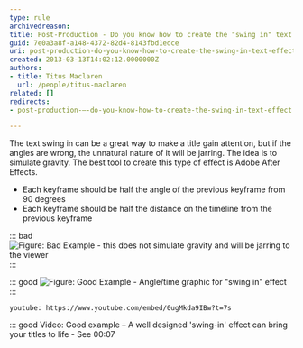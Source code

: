 ```yaml
---
type: rule
archivedreason: 
title: Post-Production - Do you know how to create the "swing in" text effect?
guid: 7e0a3a8f-a148-4372-82d4-8143fbd1edce
uri: post-production-do-you-know-how-to-create-the-swing-in-text-effect
created: 2013-03-13T14:02:12.0000000Z
authors:
- title: Titus Maclaren
  url: /people/titus-maclaren
related: []
redirects:
- post-production-–-do-you-know-how-to-create-the-swing-in-text-effect

---
```


The text swing in can be a great way to make a title gain attention, but if the angles are wrong, the unnatural nature of it will be jarring. The idea is to simulate gravity. The best tool to create this type of effect is Adobe After Effects.

* Each keyframe should be half the angle of the previous keyframe from 90 degrees
* Each keyframe should be half the distance on the timeline from the previous keyframe

<!--endintro-->

::: bad
![Figure: Bad Example - this does not simulate gravity and will be jarring to the viewer](TextExpression-AfterEffects-TheSwingIn\_BadExample.jpg)  
:::

::: good
![Figure: Good Example - Angle/time graphic for "swing in" effect](TextExpression-AfterEffects-TheSwingIn.jpg)  
:::

`youtube: https://www.youtube.com/embed/0ugMkda9IBw?t=7s`

::: good
Video: Good example – A well designed 'swing-in' effect can bring your titles to life - See 00:07
